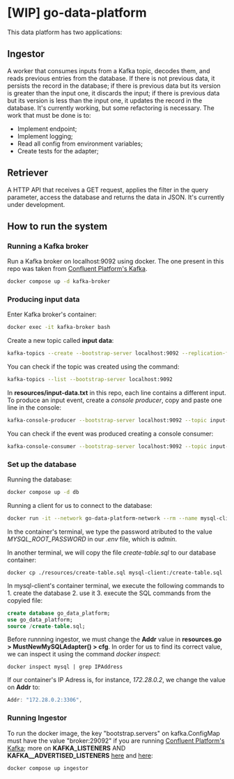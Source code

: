 # [WIP] go-data-platform

This data platform has two applications:

## Ingestor
A worker that consumes inputs from a Kafka topic, decodes them, and reads previous entries from the database. If there is not previous data, it persists the record in the database; if there is previous data but its version is greater than the input one, it discards the input; if there is previous data but its version is less than the input one, it updates the record in the database.
It's currently working, but some refactoring is necessary. The work that must be done is to:
- Implement endpoint;
- Implement logging;
- Read all config from environment variables;
- Create tests for the adapter;

## Retriever
A HTTP API that receives a GET request, applies the filter in the query parameter, access the database and returns the data in JSON.
It's currently under development.

## How to run the system

### Running a Kafka broker

Run a Kafka broker on localhost:9092 using docker. The one present in this repo was taken from [Confluent Platform's Kafka](https://docs.confluent.io/platform/current/platform-quickstart.html).

```bash
docker compose up -d kafka-broker
```

### Producing input data

Enter Kafka broker's container:

```bash
docker exec -it kafka-broker bash
```

Create a new topic called **input data**:

```bash
kafka-topics --create --bootstrap-server localhost:9092 --replication-factor 1 --partitions 1 --topic input-data
```

You can check if the topic was created using the command:

```bash
kafka-topics --list --bootstrap-server localhost:9092
```

In **resources/input-data.txt** in this repo, each line contains a different input. To produce an input event, create a *console producer*, copy and paste one line in the console:

```bash
kafka-console-producer --bootstrap-server localhost:9092 --topic input-data
```

You can check if the event was produced creating a console consumer:

```bash
kafka-console-consumer --bootstrap-server localhost:9092 --topic input-data --from-beginning
```

### Set up the database

Running the database:

```bash
docker compose up -d db
```

Running a client for us to connect to the database:

```bash
docker run -it --network go-data-platform-network --rm --name mysql-client mysql:8.0 mysql -hmysql -uroot -p
```

In the container's terminal, we type the password atributed to the value *MYSQL_ROOT_PASSWORD* in our *.env* file, which is *admin*.

In another terminal, we will copy the file *create-table.sql* to our database container:

```shell
docker cp ./resources/create-table.sql mysql-client:/create-table.sql
```

In mysql-client's container terminal, we execute the following commands to 1. create the database 2. use it 3. execute the SQL commands from the copyied file:

```sql
create database go_data_platform;
use go_data_platform;
source /create-table.sql;
```

Before runnning ingestor, we must change the **Addr** value in **resources.go > MustNewMySQLAdapter() > cfg**. In order for us to find its correct value, we can inspect it using the command *docker inspect*:

```shell
docker inspect mysql | grep IPAddress
```

If our container's IP Adress is, for instance, *172.28.0.2*, we change the value on **Addr** to:

```go
Addr: "172.28.0.2:3306",
```

### Running Ingestor

To run the docker image, the key "bootstrap.servers" on kafka.ConfigMap must have the value "broker:29092" if you are running [Confluent Platform's Kafka](https://docs.confluent.io/platform/current/platform-quickstart.html); more on **KAFKA_LISTENERS** AND **KAFKA__ADVERTISED_LISTENERS** [here](https://stackoverflow.com/questions/61990336/kafka-consumer-failed-to-start-connection-refused-connect2-for-127-0-0-1) and [here](https://rmoff.net/2018/08/02/kafka-listeners-explained/):

```bash
docker compose up ingestor
```